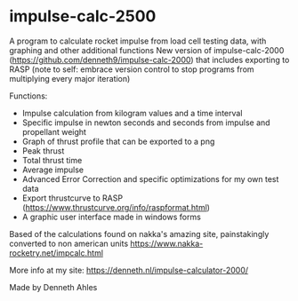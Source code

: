 # impulse-calc-2500
 A program to calculate rocket impulse from load cell testing data, with graphing and other additional functions
 New version of impulse-calc-2000 (https://github.com/denneth9/impulse-calc-2000) that includes exporting to RASP
 (note to self: embrace version control to stop programs from multiplying every major iteration)

Functions:
- Impulse calculation from kilogram values and a time interval
- Specific impulse in newton seconds and seconds from impulse and propellant weight
- Graph of thrust profile that can be exported to a png
- Peak thrust
- Total thrust time
- Average impulse
- Advanced Error Correction and specific optimizations for my own test data
- Export thrustcurve to RASP (https://www.thrustcurve.org/info/raspformat.html)
- A graphic user interface made in windows forms

Based of the calculations found on nakka's amazing site, painstakingly converted to non american units
https://www.nakka-rocketry.net/impcalc.html

More info at my site: 
https://denneth.nl/impulse-calculator-2000/

Made by Denneth Ahles